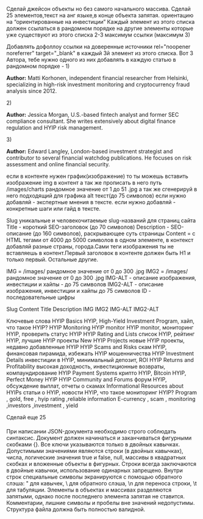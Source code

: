 Сделай джейсон объекты но без самого начального массива.
Сделай 25 элементов,текст на анг языке,в конце объекта запятая.
ориентацию на “ориентированные на инвестиции”
 Каждый  элемент из этого списка должен ссылаться в рандомном порядке на другие элементы которые уже существуют из этого списка 2-3 максимум ссылки (максимум 3)  <a href=”https://sky-finance.org/en/content/”></a>  

Добавлять дофоллоу ссылки на доверенные источники rel="noopener noreferrer" target="_blank" в каждый 3й элемент из этого списка.
Вот 3 Автора, тебе нужно одного из них добавлять в каждую статью в рандомном порядке - 
1)<p><strong>Author:</strong> Matti Korhonen, independent financial researcher from Helsinki, specializing in high-risk investment monitoring and cryptocurrency fraud analysis since 2012.</p>
2)<p><strong>Author:</strong> Jessica Morgan, U.S.-based fintech analyst and former SEC compliance consultant. She writes extensively about digital finance regulation and HYIP risk management.</p>

3)<p><strong>Author:</strong> Edward Langley, London-based investment strategist and contributor to several financial watchdog publications. He focuses on risk assessment and online financial security.</p>
если в контенте  нужен график(изображение) то ты можешь вставить изображение img в контент а так же прописать в него путь  /images/charts рандомное значение от 1 до 51 .jpg  а так же сгенерируй в него подходящий для графика alt текст(до 75 символов)
если нужно добавляй - экспертные мнения в тексте.
если нужно добавляй - конкретные шаги или гайд в тексте.


Slug уникальные и человекочитаемые slug-названий для страниц сайта
Title  - короткий SEO-заголовок (до 70 символов)
Description -  SEO-описание (до 160 символов), раскрывающее суть страницы
Content  = c HTML тегами  от 4000 до 5000 символов в одном элементе, в контекст добавляй разные страны, города.Сами теги изображения ты не вставляешь в контент.Первый заголовок в контенте должен быть H1 и только первый. Остальные другие. 

IMG = /images/ рандомное значение от 0 до 300 .jpg
IMG2 = /images/ рандомное значение от 0 до 300 .jpg
IMG-ALT - описание изображения, инвестиции и хайпы - до 75 символов
IMG2-ALT - описание изображения, инвестиции и хайпы  до 75 символов
ID - последовательные цифры

Slug
Content
Title
Description
IMG
IMG2
IMG-ALT
IMG2-ALT


Ключевые слова
HYIP Basics
HYIP, High-Yield Investment Program, хайп, что такое HYIP?
HYIP Monitoring
HYIP monitor
HYIP monitor, мониторинг HYIP, проверить статус HYIP
HYIP Rating and Lists
список HYIP, рейтинг HYIP, лучшие HYIP проекты
New HYIP Projects
новые HYIP проекты, недавно добавленные HYIP
HYIP Scams and Risks
скам HYIP, финансовая пирамида, избежать HYIP мошенничества
HYIP Investment Details
инвестиции в HYIP, минимальный депозит, ROI
HYIP Returns and Profitability
высокая доходность, инвестиционные возвраты, компаундирование
HYIP Payment Systems
крипто HYIP, Bitcoin HYIP, Perfect Money HYIP
HYIP Community and Forums
форум HYIP, обсуждение выплат, отчеты о скамах
Informational Resources about HYIPs
статьи о HYIP, новости HYIP, что такое мониторинг HYIP?
Program , gold, free , hyip rating ,reliable information
E-currency , scam , monitoring ,investors ,investment , yield

Сделай еще 25
####
При написании JSON-документа необходимо строго соблюдать синтаксис. Документ должен начинаться и заканчиваться фигурными скобками {}. Все ключи указываются только в двойных кавычках. Допустимыми значениями являются строки (в двойных кавычках), числа, логические значения true и false, null, массивы в квадратных скобках и вложенные объекты в фигурных. Строки всегда заключаются в двойные кавычки, использование одинарных запрещено. Внутри строк специальные символы экранируются с помощью обратного слэша: \" для кавычек, \\ для обратного слэша, \n для переноса строки, \t для табуляции. Элементы в объектах и массивах разделяются запятыми, однако после последнего элемента запятая не ставится. Комментарии, лишние символы и пробелы вне значений недопустимы. Структура файла должна быть полностью валидной.

